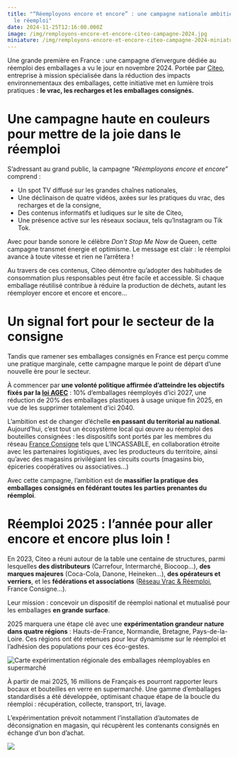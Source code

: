 ```yaml
---
title: "“Réemployons encore et encore” : une campagne nationale ambitieuse pour
  le réemploi"
date: 2024-11-25T12:16:00.000Z
image: /img/remployons-encore-et-encore-citeo-campagne-2024.jpg
miniature: /img/remployons-encore-et-encore-citeo-campagne-2024-miniature.jpg
---
```

Une grande première en France : une campagne d’envergure dédiée au réemploi des emballages a vu le jour en novembre 2024. Portée par [Citeo](https://www.citeo.com/), entreprise à mission spécialisée dans la réduction des impacts environnementaux des emballages, cette initiative met en lumière trois pratiques : **le vrac, les recharges et les emballages consignés.** 



# Une campagne haute en couleurs pour mettre de la joie dans le réemploi

S’adressant au grand public, la campagne “*Réemployons encore et encore*” comprend : 

* Un spot TV diffusé sur les grandes chaînes nationales,
* Une déclinaison de quatre vidéos, axées sur les pratiques du vrac, des recharges et de la consigne,
* Des contenus informatifs et ludiques sur le site de Citeo,
* Une présence active sur les réseaux sociaux, tels qu’Instagram ou Tik Tok.

Avec pour bande sonore le célèbre *Don’t Stop Me Now* de Queen, cette campagne transmet énergie et optimisme. Le message est clair : le réemploi avance à toute vitesse et rien ne l’arrêtera ! 

Au travers de ces contenus, Citeo démontre qu’adopter des habitudes de consommation plus responsables peut être facile et accessible. Si chaque emballage réutilisé contribue à réduire la production de déchets, autant les réemployer encore et encore et encore…  



# Un signal fort pour le secteur de la consigne

Tandis que ramener ses emballages consignés en France est perçu comme une pratique marginale, cette campagne marque le point de départ d’une nouvelle ère pour le secteur. 

À commencer par **une volonté politique affirmée d’atteindre les objectifs fixés par la [loi AGEC](https://www.ecologie.gouv.fr/loi-anti-gaspillage-economie-circulaire)** : 10% d’emballages réemployés d’ici 2027, une réduction de 20% des emballages plastiques à usage unique fin 2025, en vue de les supprimer totalement d’ici 2040. 

L’ambition est de changer d’échelle **en passant du territorial au national**. Aujourd’hui, c’est tout un écosystème local qui œuvre au réemploi des bouteilles consignées : les dispositifs sont portés par les membres du réseau [France Consigne](https://franceconsigne.fr/) tels que L’INCASSABLE, en collaboration étroite avec les partenaires logistiques, avec les producteurs du territoire, ainsi qu’avec des magasins privilégiant les circuits courts (magasins bio, épiceries coopératives ou associatives…) 

Avec cette campagne, l’ambition est de **massifier la pratique des emballages consignés en fédérant toutes les parties prenantes du réemploi**. 



# Réemploi 2025 : l’année pour aller encore et encore plus loin ! 

En 2023, Citeo a réuni autour de la table une centaine de structures, parmi lesquelles **des distributeurs** (Carrefour, Intermarché, Biocoop…), **des marques majeures** (Coca-Cola, Danone, Heineken…), **des opérateurs et verriers**, et les **fédérations et associations** ([Réseau Vrac & Réemploi](https://reseauvracetreemploi.org/), France Consigne…).

Leur mission : concevoir un dispositif de réemploi national et mutualisé pour les emballages **en grande surface**. 

2025 marquera une étape clé avec une **expérimentation grandeur nature dans quatre régions** : Hauts-de-France, Normandie, Bretagne, Pays-de-la-Loire. Ces régions ont été retenues pour leur dynamisme sur le réemploi et l’adhésion des populations pour ces éco-gestes. 

![Carte expérimentation régionale des emballages réemployables en supermarché](https://v2.citeo.com/wp-content/uploads/2024/11/CartedeFrance.png "Carte expérimentation régionale réemploi en 2025")

À partir de mai 2025, 16 millions de Français·es pourront rapporter leurs bocaux et bouteilles en verre en supermarché. Une gamme d’emballages standardisés a été développée, optimisant chaque étape de la boucle du réemploi : récupération, collecte, transport, tri, lavage. 

L’expérimentation prévoit notamment l’installation d’automates de déconsignation en magasin, qui récupèrent les contenants consignés en échange d’un bon d’achat. 

![](https://bo.citeo.com/sites/default/files/styles/header_template/public/2024-07/Emballages%20standards%20-%206%20ref%20dispo%20d%C3%A8s%202025.jpg?itok=e_aEpOsr)
